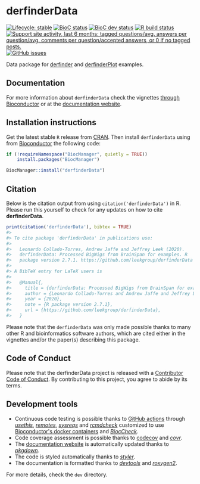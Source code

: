 
<!-- README.md is generated from README.Rmd. Please edit that file -->
derfinderData
=============

<!-- badges: start -->
[![Lifecycle: stable](https://img.shields.io/badge/lifecycle-stable-brightgreen.svg)](https://www.tidyverse.org/lifecycle/#stable) [![BioC status](http://bioconductor.org/shields/build/release/data-experiment/derfinderData.svg)](http://bioconductor.org/checkResults/release/data-experiment-LATEST/derfinderData/) [![BioC dev status](http://bioconductor.org/shields/build/devel/data-experiment/derfinderData.svg)](http://bioconductor.org/checkResults/devel/data-experiment-LATEST/derfinderData/) [![R build status](https://github.com/leekgroup/derfinderData/workflows/R-CMD-check-bioc/badge.svg)](https://github.com/leekgroup/derfinderData/actions) [![Support site activity, last 6 months: tagged questions/avg. answers per question/avg. comments per question/accepted answers, or 0 if no tagged posts.](http://www.bioconductor.org/shields/posts/derfinderData.svg)](https://support.bioconductor.org/t/derfinderData/) [![GitHub issues](https://img.shields.io/github/issues/leekgroup/derfinderData)](https://github.com/leekgroup/derfinderData/issues) <!-- badges: end -->

Data package for [derfinder](http://bioconductor.org/packages/derfinder) and [derfinderPlot](http://bioconductor.org/packages/derfinderPlot) examples.

Documentation
-------------

For more information about `derfinderData` check the vignettes [through Bioconductor](http://bioconductor.org/packages/derfinderData) or at the [documentation website](http://leekgroup.github.io/derfinderData).

Installation instructions
-------------------------

Get the latest stable `R` release from [CRAN](http://cran.r-project.org/). Then install `derfinderData` using from [Bioconductor](http://bioconductor.org/) the following code:

``` r
if (!requireNamespace("BiocManager", quietly = TRUE))
    install.packages("BiocManager")

BiocManager::install("derfinderData")
```

Citation
--------

Below is the citation output from using `citation('derfinderData')` in R. Please run this yourself to check for any updates on how to cite **derfinderData**.

``` r
print(citation('derfinderData'), bibtex = TRUE)
#> 
#> To cite package 'derfinderData' in publications use:
#> 
#>   Leonardo Collado-Torres, Andrew Jaffe and Jeffrey Leek (2020).
#>   derfinderData: Processed BigWigs from BrainSpan for examples. R
#>   package version 2.7.1. https://github.com/leekgroup/derfinderData
#> 
#> A BibTeX entry for LaTeX users is
#> 
#>   @Manual{,
#>     title = {derfinderData: Processed BigWigs from BrainSpan for examples},
#>     author = {Leonardo Collado-Torres and Andrew Jaffe and Jeffrey Leek},
#>     year = {2020},
#>     note = {R package version 2.7.1},
#>     url = {https://github.com/leekgroup/derfinderData},
#>   }
```

Please note that the `derfinderData` was only made possible thanks to many other R and bioinformatics software authors, which are cited either in the vignettes and/or the paper(s) describing this package.

Code of Conduct
---------------

Please note that the derfinderData project is released with a [Contributor Code of Conduct](https://contributor-covenant.org/version/2/0/CODE_OF_CONDUCT.html). By contributing to this project, you agree to abide by its terms.

Development tools
-----------------

-   Continuous code testing is possible thanks to [GitHub actions](https://www.tidyverse.org/blog/2020/04/usethis-1-6-0/) through *[usethis](https://CRAN.R-project.org/package=usethis)*, *[remotes](https://CRAN.R-project.org/package=remotes)*, *[sysreqs](https://github.com/r-hub/sysreqs)* and *[rcmdcheck](https://CRAN.R-project.org/package=rcmdcheck)* customized to use [Bioconductor's docker containers](https://www.bioconductor.org/help/docker/) and *[BiocCheck](https://bioconductor.org/packages/3.11/BiocCheck)*.
-   Code coverage assessment is possible thanks to [codecov](https://codecov.io/gh) and *[covr](https://CRAN.R-project.org/package=covr)*.
-   The [documentation website](http://leekgroup.github.io/derfinderData) is automatically updated thanks to *[pkgdown](https://CRAN.R-project.org/package=pkgdown)*.
-   The code is styled automatically thanks to *[styler](https://CRAN.R-project.org/package=styler)*.
-   The documentation is formatted thanks to *[devtools](https://CRAN.R-project.org/package=devtools)* and *[roxygen2](https://CRAN.R-project.org/package=roxygen2)*.

For more details, check the `dev` directory.
